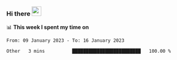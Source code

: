 ### Hi there <a href="https://www.gautamkrishnar.com/"><img src="https://media.giphy.com/media/hvRJCLFzcasrR4ia7z/giphy.gif" width="25px"></a>

📊 **This week I spent my time on**

<!--START_SECTION:waka-->

```text
From: 09 January 2023 - To: 16 January 2023

Other   3 mins          █████████████████████████   100.00 %
```

<!--END_SECTION:waka-->
